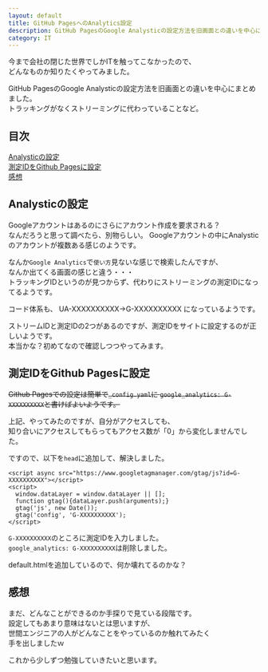 ```yaml
---
layout: default
title: GitHub PagesへのAnalytics設定
description: GitHub PagesのGoogle Analysticの設定方法を旧画面との違いを中心にまとめました。トラッキングがなくストリーミングに代わっていることなど。
category: IT
---
```


今まで会社の閉じた世界でしかITを触ってこなかったので、  
どんなものか知りたくやってみました。

GitHub PagesのGoogle Analysticの設定方法を旧画面との違いを中心にまとめました。  
トラッキングがなくストリーミングに代わっていることなど。

## 目次

[Analysticの設定](#anchor1)  
[測定IDをGithub Pagesに設定](#anchor2)  
[感想](#anchor3)  

<a id="anchor1"></a>

## Analysticの設定

Googleアカウントはあるのにさらにアカウント作成を要求される？  
なんだろうと思って調べたら、別物らしい。
Googleアカウントの中にAnalysticのアカウントが複数ある感じのようです。

なんか`Google Analytics`で`使い方`見ないな感じで検索したんですが、  
なんか出てくる画面の感じと違う・・・  
トラッキングIDというのが見つからず、代わりにストリーミングの測定IDになってるようです。

コード体系も、
UA-XXXXXXXXXX→G-XXXXXXXXXX
になっているようです。

ストリームIDと測定IDの2つがあるのですが、測定IDをサイトに設定するのが正しいようです。  
本当かな？初めてなので確認しつつやってみます。

<a id="anchor2"></a>

## 測定IDをGithub Pagesに設定

~~Github Pagesでの設定は簡単で`_config.yaml`に
`google_analytics: G-XXXXXXXXXX`と書けばよいようです。~~

上記、やってみたのですが、自分がアクセスしても、  
知り合いにアクセスしてもらってもアクセス数が「0」から変化しませんでした。

ですので、以下を`head`に追加して、解決しました。

```
<script async src="https://www.googletagmanager.com/gtag/js?id=G-XXXXXXXXXX"></script>
<script>
  window.dataLayer = window.dataLayer || [];
  function gtag(){dataLayer.push(arguments);}
  gtag('js', new Date());
  gtag('config', 'G-XXXXXXXXXX');
</script>
```

`G-XXXXXXXXXX`のところに測定IDを入力しました。  
`google_analytics: G-XXXXXXXXXX`は削除しました。

default.htmlを追加しているので、何か壊れてるのかな？

<a id="anchor3"></a>

## 感想

まだ、どんなことができるのか手探りで見ている段階です。  
設定してもあまり意味はないとは思いますが、  
世間エンジニアの人がどんなことをやっているのか触れてみたく  
手を出しましたｗ

これから少しずつ勉強していきたいと思います。
